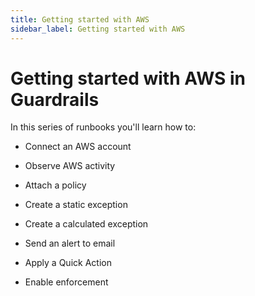 ```yaml
---
title: Getting started with AWS
sidebar_label: Getting started with AWS
---
```


# Getting started with AWS in Guardrails

In this series of runbooks you'll learn how to:

- Connect an AWS account

- Observe AWS activity

- Attach a policy

- Create a static exception

- Create a calculated exception

- Send an alert to email

- Apply a Quick Action

- Enable enforcement

